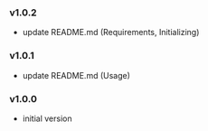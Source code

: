 ### v1.0.2
- update README.md (Requirements, Initializing)

### v1.0.1
- update README.md (Usage)

### v1.0.0
- initial version